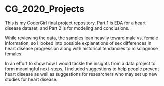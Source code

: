 # CG_2020_Projects

This is my CoderGirl final project repository.  Part 1 is EDA for a heart disease dataset, and Part 2 is for modeling and conclusions.

While reviewing the data, the samples lean heavily toward male vs. female information, so I looked into possible explanations of sex differences in heart disease progression 
  along with historical tendancies to misdiagnose females. 
  
In an effort to show how I would tackle the insights from a data project to form meaningful next-steps, I included suggestions to help people prevent heart disease as well as
  suggestions for researchers who may set up new studies for heart disease.
